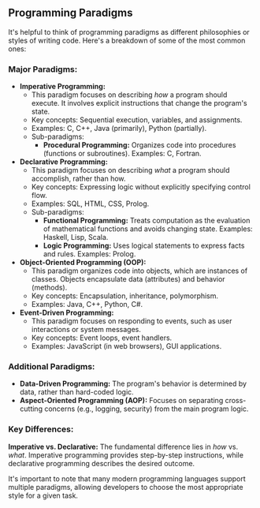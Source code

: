 <h2>Programming Paradigms</h2>

<p>It's helpful to think of programming paradigms as different philosophies or styles of writing code. Here's a breakdown of some of the most common ones:</p>

<h3>Major Paradigms:</h3>

<ul>
  <li>
    <strong>Imperative Programming:</strong>
    <ul>
      <li>This paradigm focuses on describing <em>how</em> a program should execute. It involves explicit instructions that change the program's state.</li>
      <li>Key concepts: Sequential execution, variables, and assignments.</li>
      <li>Examples: C, C++, Java (primarily), Python (partially).</li>
      <li>Sub-paradigms:
        <ul>
          <li><strong>Procedural Programming:</strong> Organizes code into procedures (functions or subroutines). Examples: C, Fortran.</li>
        </ul>
      </li>
    </ul>
  </li>
  <li>
    <strong>Declarative Programming:</strong>
    <ul>
      <li>This paradigm focuses on describing <em>what</em> a program should accomplish, rather than how.</li>
      <li>Key concepts: Expressing logic without explicitly specifying control flow.</li>
      <li>Examples: SQL, HTML, CSS, Prolog.</li>
      <li>Sub-paradigms:
        <ul>
          <li><strong>Functional Programming:</strong> Treats computation as the evaluation of mathematical functions and avoids changing state. Examples: Haskell, Lisp, Scala.</li>
          <li><strong>Logic Programming:</strong> Uses logical statements to express facts and rules. Examples: Prolog.</li>
        </ul>
      </li>
    </ul>
  </li>
  <li>
    <strong>Object-Oriented Programming (OOP):</strong>
    <ul>
      <li>This paradigm organizes code into objects, which are instances of classes. Objects encapsulate data (attributes) and behavior (methods).</li>
      <li>Key concepts: Encapsulation, inheritance, polymorphism.</li>
      <li>Examples: Java, C++, Python, C#.</li>
    </ul>
  </li>
  <li>
    <strong>Event-Driven Programming:</strong>
    <ul>
      <li>This paradigm focuses on responding to events, such as user interactions or system messages.</li>
      <li>Key concepts: Event loops, event handlers.</li>
      <li>Examples: JavaScript (in web browsers), GUI applications.</li>
    </ul>
  </li>
</ul>

<h3>Additional Paradigms:</h3>

<ul>
  <li><strong>Data-Driven Programming:</strong> The program's behavior is determined by data, rather than hard-coded logic.</li>
  <li><strong>Aspect-Oriented Programming (AOP):</strong> Focuses on separating cross-cutting concerns (e.g., logging, security) from the main program logic.</li>
</ul>

<h3>Key Differences:</h3>

<p><strong>Imperative vs. Declarative:</strong> The fundamental difference lies in <em>how</em> vs. <em>what</em>. Imperative programming provides step-by-step instructions, while declarative programming describes the desired outcome.</p>

<p>It's important to note that many modern programming languages support multiple paradigms, allowing developers to choose the most appropriate style for a given task.</p>